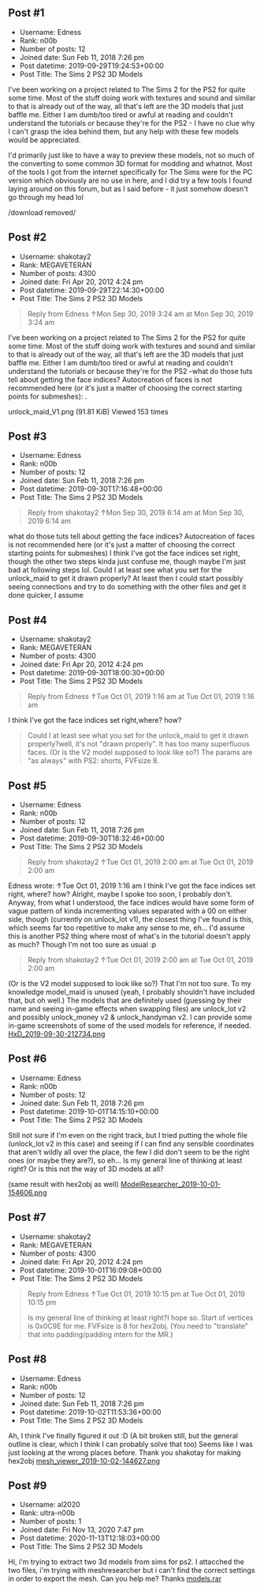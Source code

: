 ## Post #1
- Username: Edness
- Rank: n00b
- Number of posts: 12
- Joined date: Sun Feb 11, 2018 7:26 pm
- Post datetime: 2019-09-29T19:24:53+00:00
- Post Title: The Sims 2 PS2 3D Models

I've been working on a project related to The Sims 2 for the PS2 for quite some time. Most of the stuff doing work with textures and sound and similar to that is already out of the way, all that's left are the 3D models that just baffle me. Either I am dumb/too tired or awful at reading and couldn't understand the tutorials or because they're for the PS2 - I have no clue why I can't grasp the idea behind them, but any help with these few models would be appreciated.

I'd primarily just like to have a way to preview these models, not so much of the converting to some common 3D format for modding and whatnot. Most of the tools I got from the internet specifically for The Sims were for the PC version which obviously are no use in here, and I did try a few tools I found laying around on this forum, but as I said before - it just somehow doesn't go through my head lol


/download removed/
## Post #2
- Username: shakotay2
- Rank: MEGAVETERAN
- Number of posts: 4300
- Joined date: Fri Apr 20, 2012 4:24 pm
- Post datetime: 2019-09-29T22:14:30+00:00
- Post Title: The Sims 2 PS2 3D Models

> Reply from Edness ↑Mon Sep 30, 2019 3:24 am at Mon Sep 30, 2019 3:24 am
>
> 
I've been working on a project related to The Sims 2 for the PS2 for quite some time. Most of the stuff doing work with textures and sound and similar to that is already out of the way, all that's left are the 3D models that just baffle me. Either I am dumb/too tired or awful at reading and couldn't understand the tutorials or because they're for the PS2 -what do those tuts tell about getting the face indices?
Autocreation of faces is not recommended here (or it's just a matter of choosing the correct starting points for submeshes):
.



unlock_maid_V1.png (91.81 KiB) Viewed 153 times
## Post #3
- Username: Edness
- Rank: n00b
- Number of posts: 12
- Joined date: Sun Feb 11, 2018 7:26 pm
- Post datetime: 2019-09-30T17:16:48+00:00
- Post Title: The Sims 2 PS2 3D Models

> Reply from shakotay2 ↑Mon Sep 30, 2019 6:14 am at Mon Sep 30, 2019 6:14 am
>
> 
what do those tuts tell about getting the face indices?
Autocreation of faces is not recommended here (or it's just a matter of choosing the correct starting points for submeshes)
I think I've got the face indices set right, though the other two steps kinda just confuse me, though maybe I'm just bad at following steps lol.
Could I at least see what you set for the unlock_maid to get it drawn properly? At least then I could start possibly seeing connections and try to do something with the other files and get it done quicker, I assume
## Post #4
- Username: shakotay2
- Rank: MEGAVETERAN
- Number of posts: 4300
- Joined date: Fri Apr 20, 2012 4:24 pm
- Post datetime: 2019-09-30T18:00:30+00:00
- Post Title: The Sims 2 PS2 3D Models

> Reply from Edness ↑Tue Oct 01, 2019 1:16 am at Tue Oct 01, 2019 1:16 am
>
> 
I think I've got the face indices set right,where? how?

> Could I at least see what you set for the unlock_maid to get it drawn properly?well, it's not "drawn properly". It has too many superfluous faces. (Or is the V2 model supposed to look like so?)
The params are "as always" with PS2: shorts, FVFsize 8.
## Post #5
- Username: Edness
- Rank: n00b
- Number of posts: 12
- Joined date: Sun Feb 11, 2018 7:26 pm
- Post datetime: 2019-09-30T18:32:46+00:00
- Post Title: The Sims 2 PS2 3D Models

> Reply from shakotay2 ↑Tue Oct 01, 2019 2:00 am at Tue Oct 01, 2019 2:00 am
>
> 
Edness wrote: ↑Tue Oct 01, 2019 1:16 am
I think I've got the face indices set right, where? how?
Alright, maybe I spoke too soon, I probably don't. Anyway, from what I understood, the face indices would have some form of vague pattern of kinda incrementing values separated with a 00 on either side, though (currently on unlock_lot v1), the closest thing I've found is this, which seems far too repetitive to make any sense to me, eh... I'd assume this is another PS2 thing where most of what's in the tutorial doesn't apply as much? Though I'm not too sure as usual :p

> Reply from shakotay2 ↑Tue Oct 01, 2019 2:00 am at Tue Oct 01, 2019 2:00 am
>
> 
(Or is the V2 model supposed to look like so?)
That I'm not too sure. To my knowledge model_maid is unused (yeah, I probably shouldn't have included that, but oh well.) The models that are definitely used (guessing by their name and seeing in-game effects when swapping files) are unlock_lot v2 and possibly unlock_money v2 & unlock_handyman v2. I can provide some in-game screenshots of some of the used models for reference, if needed.
[HxD_2019-09-30-212734.png](https://xentaxbackup.github.io/file/16834_HxD_2019-09-30-212734.png)
## Post #6
- Username: Edness
- Rank: n00b
- Number of posts: 12
- Joined date: Sun Feb 11, 2018 7:26 pm
- Post datetime: 2019-10-01T14:15:10+00:00
- Post Title: The Sims 2 PS2 3D Models

Still not sure if I'm even on the right track, but I tried putting the whole file (unlock_lot v2 in this case) and seeing if I can find any sensible coordinates that aren't wildly all over the place, the few I did don't seem to be the right ones (or maybe they are?), so eh... Is my general line of thinking at least right? Or is this not the way of 3D models at all?

(same result with hex2obj as well)
[ModelResearcher_2019-10-01-154606.png](https://xentaxbackup.github.io/file/16836_ModelResearcher_2019-10-01-154606.png)
## Post #7
- Username: shakotay2
- Rank: MEGAVETERAN
- Number of posts: 4300
- Joined date: Fri Apr 20, 2012 4:24 pm
- Post datetime: 2019-10-01T16:09:08+00:00
- Post Title: The Sims 2 PS2 3D Models

> Reply from Edness ↑Tue Oct 01, 2019 10:15 pm at Tue Oct 01, 2019 10:15 pm
>
> Is my general line of thinking at least right?I hope so. Start of vertices is 0x0C9E for me. FVFsize is 8 for hex2obj. (You need to "translate" that into padding/padding intern for the MR.)
## Post #8
- Username: Edness
- Rank: n00b
- Number of posts: 12
- Joined date: Sun Feb 11, 2018 7:26 pm
- Post datetime: 2019-10-02T11:53:36+00:00
- Post Title: The Sims 2 PS2 3D Models

Ah, I think I've finally figured it out :D (A bit broken still, but the general outline is clear, which I think I can probably solve that too) Seems like I was just looking at the wrong places before. Thank you shakotay for making hex2obj
[mesh_viewer_2019-10-02-144627.png](https://xentaxbackup.github.io/file/16843_mesh_viewer_2019-10-02-144627.png)
## Post #9
- Username: al2020
- Rank: ultra-n00b
- Number of posts: 1
- Joined date: Fri Nov 13, 2020 7:47 pm
- Post datetime: 2020-11-13T12:18:03+00:00
- Post Title: The Sims 2 PS2 3D Models

Hi, i'm trying to extract two 3d models from sims for ps2. I attacched the two files, i'm trying with meshresearcher but i can't find the correct settings in order to export the mesh.
Can you help me? Thanks
[models.rar](https://xentaxbackup.github.io/file/19019_models.rar)
